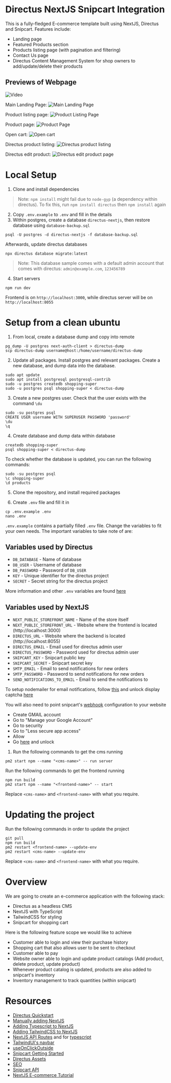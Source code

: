 # Directus NextJS Snipcart Integration

This is a fully-fledged E-commerce template built using NextJS, Directus and Snipcart. Features include:
- Landing page
- Featured Products section
- Products listing page (with pagination and filtering)
- Contact Us page
- Directus Content Management System for shop owners to add/update/delete their products

## Previews of Webpage

![Video](screenshots/video_preview.gif)

Main Landing Page:
![Main Landing Page](screenshots/main_page.png)

Product listing page:
![Product Listing Page](screenshots/products_page.png)

Product page:
![Product Page](screenshots/product_page.png)

Open cart:
![Open cart](screenshots/open_cart_page.png)

Directus product listing:
![Directus product listing](screenshots/directus_product_page.png)

Directus edit product:
![Directus edit product page](screenshots/directus_edit_product_page.png)

# Local Setup

1. Clone and install dependencies


> Note: `npm install` might fail due to `node-gyp` (a dependency within directus). To fix this, run `npm install directus` then `npm install` again

2. Copy `.env.example` to `.env` and fill in the details
3. Within postgres, create a database `directus-nextjs`, then restore database using `database-backup.sql`

```
psql -U postgres -d directus-nextjs -f database-backup.sql
```

Afterwards, update directus databases

```
npx directus database migrate:latest
```

> Note: This database sample comes with a default admin account that comes with directus: `admin@example.com`, `123456789`

4. Start servers

```
npm run dev
```

Frontend is on `http://localhost:3000`, while directus server will be on `http://localhost:8055`

# Setup from a clean ubuntu

1. From local, create a database dump and copy into remote

```
pg_dump -U postgres next-auth-client > directus-dump 
scp directus-dump username@host:/home/username/directus-dump
```

2. Update all packages. Install postgres and relevant packages. Create a new database, and dump data into the database.

```
sudo apt update
sudo apt install postgresql postgresql-contrib
sudo -u postgres createdb shopping-super
sudo -u postgres psql shopping-super < directus-dump
```

3. Create a new postgres user. Check that the user exists with the command `\du`

```
sudo -su postgres psql
CREATE USER username WITH SUPERUSER PASSWORD 'password'
\du
\q
```

4. Create database and dump data within database

```
createdb shopping-super
psql shopping-super < directus-dump
```

To check whether the database is updated, you can run the following commands:

```
sudo -su postgres psql
\c shopping-super
\d products
```

5. Clone the repository, and install required packages


6. Create `.env` file and fill it in

```
cp .env.example .env
nano .env
```

`.env.example` contains a partially filled `.env` file. Change the variables to fit your own needs. The important variables to take note of are:

## Variables used by Directus
- `DB_DATABASE` - Name of database
- `DB_USER` - Username of database
- `DB_PASSWORD` - Password of `DB_USER`
- `KEY` - Unique identifier for the directus project
- `SECRET` - Secret string for the directus project

More information and other `.env` variables are found [here](https://docs.directus.io/reference/environment-variables/#security)

## Variables used by NextJS

- `NEXT_PUBLIC_STOREFRONT_NAME` - Name of the store itself
- `NEXT_PUBLIC_STOREFRONT_URL` - Website where the frontend is located (http://localhost:3000)
- `DIRECTUS_URL` - Website where the backend is located (http://localhost:8055)
- `DIRECTUS_EMAIL` - Email used for directus admin user
- `DIRECTUS_PASSWORD` - Password used for directus admin user
- `SNIPCART_KEY` - Snipcart public key
- `SNIPCART_SECRET` - Snipcart secret key
- `SMTP_EMAIL` - Email to send notifications for new orders
- `SMTP_PASSWORD` - Password to send notifications for new orders
- `SEND_NOTIFICATIONS_TO_EMAIL` - Email to send the notifications to

To setup nodemailer for email notifications, follow [this](https://medium.com/nerd-for-tech/coding-a-contact-form-with-next-js-and-nodemailer-d3a8dc6cd645) and unlock display captcha [here](https://accounts.google.com/DisplayUnlockCaptcha)

You will also need to point snipcart's [webhook](https://app.snipcart.com/dashboard/webhooks) configuration to your website

- Create GMAIL account
- Go to "Manage your Google Account"
- Go to security
- Go to "Less secure app access"
- Allow
- Go [here](https://accounts.google.com/DisplayUnlockCaptcha) and unlock

1. Run the following commands to get the cms running

```
pm2 start npm --name "<cms-name>" -- run server
```

Run the following commands to get the frontend running

```
npm run build
pm2 start npm --name "<frontend-name>" -- start
```

Replace `<cms-name>` and `<frontend-name>` with what you require.

# Updating the project

Run the following commands in order to update the project

```
git pull
npm run build
pm2 restart <frontend-name> --update-env
pm2 restart <cms-name> --update-env
```

Replace `<cms-name>` and `<frontend-name>` with what you require.

# Overview

We are going to create an e-commerce application with the following stack:

- Directus as a headless CMS
- NextJS with TypeScript
- TailwindCSS for styling
- Snipcart for shopping cart

Here is the following feature scope we would like to achieve

- Customer able to login and view their purchase history
- Shopping cart that also allows user to be sent to checkout
- Customer able to pay
- Website owner able to login and update product catalogs (Add product, delete product, update product)
- Whenever product catalog is updated, products are also added to snipcart's inventory
- Inventory management to track quantities (within snipcart)

# Resources

- [Directus Quickstart](https://docs.directus.io/getting-started/quickstart/)
- [Manually adding NextJS](https://nextjs.org/docs#manual-setup)
- [Adding Typescript to NextJS](https://nextjs.org/docs/basic-features/typescript)
- [Adding TailwindCSS to NextJS](https://tailwindcss.com/docs/guides/nextjs)
- [NextJS API Routes](https://nextjs.org/docs/api-routes/introduction) and for [typescript](https://nextjs.org/docs/basic-features/typescript#api-routes)
- [TailwindUI's navbar](https://tailwindui.com/components/application-ui/navigation/navbars)
- [useOnClickOutside](https://usehooks.com/useOnClickOutside/)
- [Snipcart Getting Started](https://docs.snipcart.com/v3/setup/installation)
- [Directus Assets](https://docs.directus.io/reference/api/assets/)
- [SEO](https://snipcart.com/blog/react-nextjs-single-page-application-seo)
- [Snipcart API](https://docs.snipcart.com/v3/api-reference/introduction)
- [NextJS E-commerce Tutorial](https://snipcart.com/blog/react-ecommerce-tutorial)
